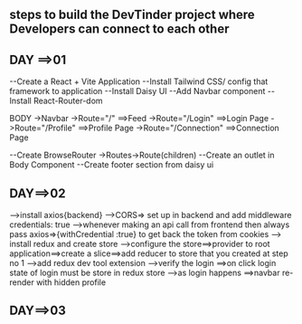 ## steps to build the DevTinder project where Developers can connect to each other 

## DAY ==>01
--Create a React + Vite Application 
--Install Tailwind CSS/ config that framework to application 
--Install Daisy UI
--Add Navbar component 
--Install React-Router-dom


BODY
  ->Navbar
  ->Route="/"  ==>Feed
  ->Route="/Login"  ==>Login Page
  ->Route="/Profile"  ==>Profile Page
  ->Route="/Connection"  ==>Connection Page


--Create BrowseRouter ->Routes->Route(children)
--Create an outlet in Body Component
--Create footer section from daisy ui


## DAY==>02
-->install axios{backend}
-->CORS=> set up in backend  and add middleware   credentials: true
-->whenever making an api call from frontend then always pass axios=>{withCredential :true} to get back the token from cookies 
--> install redux and create store
-->configure the store==>provider to root application==>create a slice==>add reducer to store that you created at step no 1
-->add redux dev tool extension
-->verify the login ==>on click login  state of login must be store in redux store
-->as login happens ==>navbar re-render with hidden profile 


## DAY==>03
